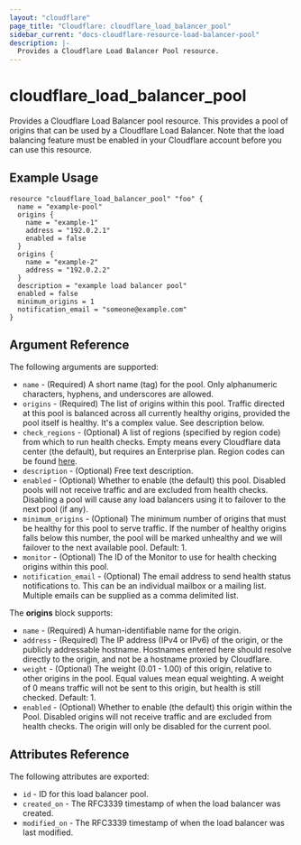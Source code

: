 ```yaml
---
layout: "cloudflare"
page_title: "Cloudflare: cloudflare_load_balancer_pool"
sidebar_current: "docs-cloudflare-resource-load-balancer-pool"
description: |-
  Provides a Cloudflare Load Balancer Pool resource.
---
```


# cloudflare_load_balancer_pool

Provides a Cloudflare Load Balancer pool resource. This provides a pool of origins that can be used by a Cloudflare Load Balancer. Note that the load balancing feature must be enabled in your Cloudflare account before you can use this resource.


## Example Usage

```hcl
resource "cloudflare_load_balancer_pool" "foo" {
  name = "example-pool"
  origins {
    name = "example-1"
    address = "192.0.2.1"
    enabled = false
  }
  origins {
    name = "example-2"
    address = "192.0.2.2"
  }
  description = "example load balancer pool"
  enabled = false
  minimum_origins = 1
  notification_email = "someone@example.com"
}
```

## Argument Reference

The following arguments are supported:

* `name` - (Required) A short name (tag) for the pool. Only alphanumeric characters, hyphens, and underscores are allowed.
* `origins` - (Required) The list of origins within this pool. Traffic directed at this pool is balanced across all currently healthy origins, provided the pool itself is healthy. It's a complex value. See description below.
* `check_regions` - (Optional) A list of regions (specified by region code) from which to run health checks. Empty means every Cloudflare data center (the default), but requires an Enterprise plan. Region codes can be found [here](https://support.cloudflare.com/hc/en-us/articles/115000540888-Load-Balancing-Geographic-Regions).
* `description` - (Optional) Free text description.
* `enabled` - (Optional) Whether to enable (the default) this pool. Disabled pools will not receive traffic and are excluded from health checks. Disabling a pool will cause any load balancers using it to failover to the next pool (if any).
* `minimum_origins` - (Optional) The minimum number of origins that must be healthy for this pool to serve traffic. If the number of healthy origins falls below this number, the pool will be marked unhealthy and we will failover to the next available pool. Default: 1.
* `monitor` - (Optional) The ID of the Monitor to use for health checking origins within this pool.
* `notification_email` - (Optional) The email address to send health status notifications to. This can be an individual mailbox or a mailing list. Multiple emails can be supplied as a comma delimited list.

The **origins** block supports:

* `name` - (Required) A human-identifiable name for the origin.
* `address` - (Required) The IP address (IPv4 or IPv6) of the origin, or the publicly addressable hostname. Hostnames entered here should resolve directly to the origin, and not be a hostname proxied by Cloudflare.
* `weight` - (Optional) The weight (0.01 - 1.00) of this origin, relative to other origins in the pool. Equal values mean equal weighting. A weight of 0 means traffic will not be sent to this origin, but health is still checked. Default: 1.
* `enabled` - (Optional) Whether to enable (the default) this origin within the Pool. Disabled origins will not receive traffic and are excluded from health checks. The origin will only be disabled for the current pool.

## Attributes Reference

The following attributes are exported:

* `id` - ID for this load balancer pool.
* `created_on` - The RFC3339 timestamp of when the load balancer was created.
* `modified_on` - The RFC3339 timestamp of when the load balancer was last modified.
